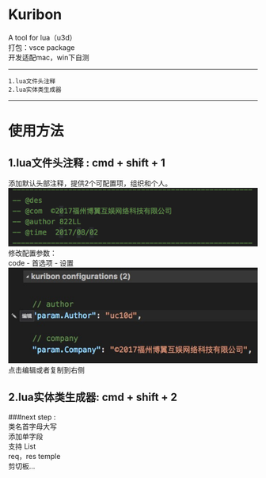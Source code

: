 # Kuribon
A tool for lua（u3d）    
打包：vsce package    
开发适配mac，win下自测    
- - - - 
    1.lua文件头注释
    2.lua实体类生成器
- - - -
# 使用方法
 ##  1.lua文件头注释 : cmd + shift + 1
添加默认头部注释，提供2个可配置项，组织和个人。
![](./_image/8ADBD5BF-393E-4873-A20C-34E7D31E169B.png)    
修改配置参数：    
code - 首选项 - 设置
![](./_image/52D1BF41-B60E-4F84-8902-31F55A6A25B9.png)    
点击编辑或者复制到右侧

## 2.lua实体类生成器: cmd + shift + 2


###next step :    
    类名首字母大写    
    添加单字段    
    支持 List    
    req，res temple    
    剪切板...    
